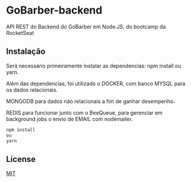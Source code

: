 # GoBarber-backend
API REST do Backend do GoBarber em Node.JS, do bootcamp da RocketSeat

## Instalação

Será necessário primeiramente instalar as dependencias: npm install ou yarn.

Além das dependencias, foi utilizado o DOCKER, com banco MYSQL para os dados relacionais.

MONGODB para dados não relacionais a fim de ganhar desempenho.

REDIS para funcionar junto com o BeeQueue, para gerenciar em background jobs o envio de EMAIL com nodemailer.

```bash
npm install
ou
yarn
```

## License
[MIT](https://choosealicense.com/licenses/mit/)
